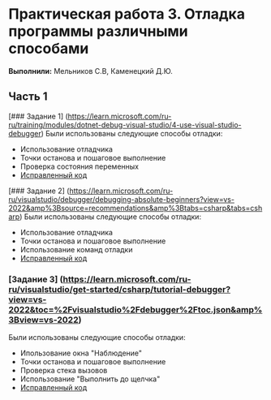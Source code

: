 # Практическая работа 3. Отладка программы различными способами

**Выполнили:** Мельников С.В, Каменецкий Д.Ю.

## Часть 1

[### Задание 1] (https://learn.microsoft.com/ru-ru/training/modules/dotnet-debug-visual-studio/4-use-visual-studio-debugger)
Были использованы следующие способы отладки:
- Использование отладчика
- Точки останова и пошаговое выполнение
- Проверка состояния переменных
- [Исправленный код](https://github.com/improtagon1st/Melnikov_Kamenetsky_522_PR3_1/blob/task1/practical_work_3_1.1.sln)

[### Задание 2] (https://learn.microsoft.com/ru-ru/visualstudio/debugger/debugging-absolute-beginners?view=vs-2022&amp%3Bsource=recommendations&amp%3Btabs=csharp&tabs=csharp)
Были использованы следующие способы отладки:
- Использование отладчика
- Точки останова и пошаговое выполнение
- Использование команд отладки
- [Исправленный код](https://github.com/improtagon1st/Melnikov_Kamenetsky_522_PR3_1/blob/task2/practical_work_3_1.2.sln)

### [Задание 3] (https://learn.microsoft.com/ru-ru/visualstudio/get-started/csharp/tutorial-debugger?view=vs-2022&toc=%2Fvisualstudio%2Fdebugger%2Ftoc.json&amp%3Bview=vs-2022)
Были использованы следующие способы отладки:
- Ипользование окна "Наблюдение"
- Точки останова и пошаговое выполнение
- Проверка стека вызовов
- Использование "Выполнить до щелчка"
- [Исправленный код](https://github.com/improtagon1st/Melnikov_Kamenetsky_522_PR3_1/blob/task3/practical_work_3_1.3.sln)
